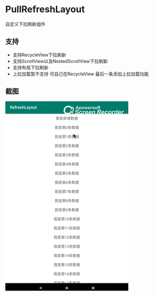 # PullRefreshLayout
自定义下拉刷新组件

## 支持

* 支持RecycleView下拉刷新
* 支持ScrollView以及NestedScrollView下拉刷新
* 支持布局下拉刷新
* 上拉加载暂不支持 可自己在RecycleView 最后一条添加上拉加载功能

## 截图
![images](https://github.com/Wiser-Wong/PullRefreshLayout/blob/master/images/pull_refresh.gif)
